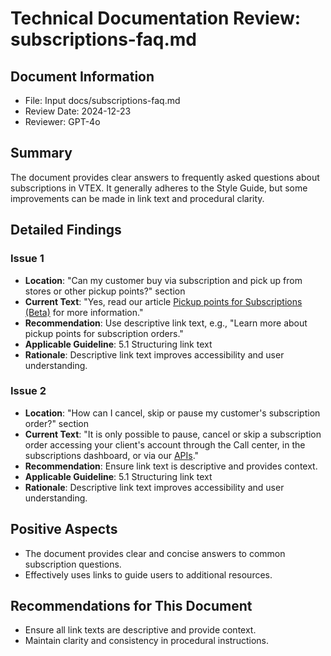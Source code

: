 # Technical Documentation Review: subscriptions-faq.md

## Document Information
- File: Input docs/subscriptions-faq.md
- Review Date: 2024-12-23
- Reviewer: GPT-4o

## Summary
The document provides clear answers to frequently asked questions about subscriptions in VTEX. It generally adheres to the Style Guide, but some improvements can be made in link text and procedural clarity.

## Detailed Findings

### Issue 1
- **Location**: "Can my customer buy via subscription and pick up from stores or other pickup points?" section
- **Current Text**: "Yes, read our article [Pickup points for Subscriptions (Beta)](https://help.vtex.com/en/tutorial/pickup-points-for-subscription-orders-beta--csIqB6iBh4QNIFdEj0nVv) for more information."
- **Recommendation**: Use descriptive link text, e.g., "Learn more about pickup points for subscription orders."
- **Applicable Guideline**: 5.1 Structuring link text
- **Rationale**: Descriptive link text improves accessibility and user understanding.

### Issue 2
- **Location**: "How can I cancel, skip or pause my customer's subscription order?" section
- **Current Text**: "It is only possible to pause, cancel or skip a subscription order accessing your client's account through the Call center, in the subscriptions dashboard, or via our [APIs](https://developers.vtex.com/docs/api-reference/subscriptions-api-v3#overview)."
- **Recommendation**: Ensure link text is descriptive and provides context.
- **Applicable Guideline**: 5.1 Structuring link text
- **Rationale**: Descriptive link text improves accessibility and user understanding.

## Positive Aspects
- The document provides clear and concise answers to common subscription questions.
- Effectively uses links to guide users to additional resources.

## Recommendations for This Document
- Ensure all link texts are descriptive and provide context.
- Maintain clarity and consistency in procedural instructions. 
